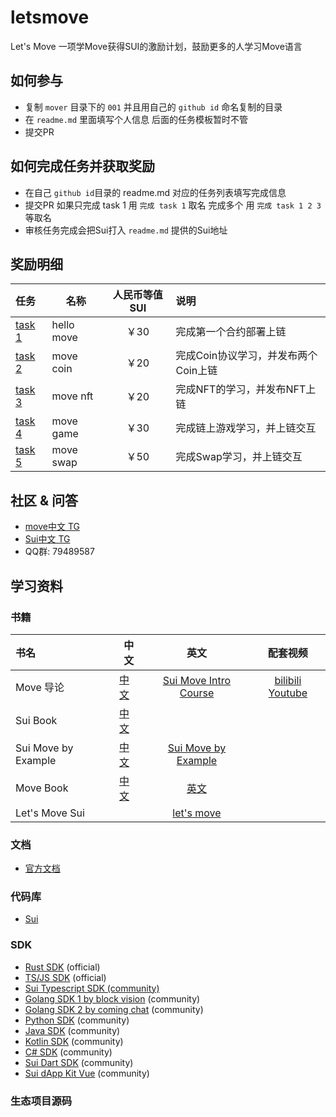 # letsmove

Let's Move 一项学Move获得SUI的激励计划，鼓励更多的人学习Move语言

## 如何参与

- 复制 `mover` 目录下的 `001` 并且用自己的 `github id` 命名复制的目录
- 在 `readme.md` 里面填写个人信息 后面的任务模板暂时不管
- 提交PR

## 如何完成任务并获取奖励

- 在自己 `github id`目录的 readme.md 对应的任务列表填写完成信息
- 提交PR 如果只完成 task 1 用 `完成 task 1` 取名 完成多个 用 `完成 task 1 2 3` 等取名
- 审核任务完成会把Sui打入 `readme.md` 提供的Sui地址

## 奖励明细

| 任务                         | 名称       | 人民币等值SUI | 说明                                 |
| :--------------------------- | ---------- | :-----------: | :----------------------------------- |
| [task 1](task/01.hello_move.md) | hello move |     ￥30     | 完成第一个合约部署上链               |
| [task 2](task/02.move_coin.md)  | move coin  |     ￥20     | 完成Coin协议学习，并发布两个Coin上链 |
| [task 3](task/03.move_nft.md)   | move nft   |     ￥20     | 完成NFT的学习，并发布NFT上链         |
| [task 4](task/04.move_game.md)  | move game  |     ￥30     | 完成链上游戏学习，并上链交互         |
| [task 5](task/05.move_swap.md)  | move swap  |     ￥50     | 完成Swap学习，并上链交互             |

[//]: #
## 社区 & 问答

- [move中文 TG](https://t.me/move_cn)
- [Sui中文 TG](https://t.me/sui_dev_cn)
- QQ群: 79489587

## 学习资料

### 书籍

| 书名                | 中文                                |                       英文                       |                                                 配套视频                                                 |
| :------------------ | ----------------------------------- | :-----------------------------------------------: | :-------------------------------------------------------------------------------------------------------: |
| Move 导论           | [中文](https://intro-zh.sui-book.com/) | [Sui Move Intro Course](https://intro.sui-book.com/) | [bilibili](https://www.bilibili.com/video/BV1RY411v7YU)  [Youtube](https://www.youtube.com/watch?v=lZHjmo2ngu0) |
| Sui Book            | [中文](https://sui-book.com)           |                                                  |                                                                                                          |
| Sui Move by Example | [中文](https://examples.sui-book.com/) |   [Sui Move by Example](https://examples.sui.io/)   |                                                                                                          |
| Move Book           | [中文](https://move-book.com/cn/)         |          [英文](https://move-book.com/)          |                                                                                                          |
| Let's Move Sui      |                                     |      [let&#39;s move](https://letsmovesui.com/)      |                                                                                                          |

### 文档

- [官方文档](https://docs.sui.io/)

### 代码库

- [Sui](https://github.com/MystenLabs/sui)

### SDK

- [Rust SDK](https://docs.sui.io/devnet/build/rust-sdk) (official)
- [TS/JS SDK](https://github.com/MystenLabs/sui/tree/main/sdk/typescript) (official)
- [Sui Typescript SDK (community)](https://github.com/scallop-io/sui-kit)
- [Golang SDK 1 by block vision](https://github.com/block-vision/sui-go-sdk) (community)
- [Golang SDK 2 by coming chat](https://github.com/coming-chat/go-sui-sdk) (community)
- [Python SDK](https://github.com/FrankC01/pysui) (community)
- [Java SDK](https://github.com/GrapeBaBa/sui4j) (community)
- [Kotlin SDK](https://github.com/cosmostation/suikotlin) (community)
- [C# SDK](https://github.com/naami-finance/SuiNet) (community)
- [Sui Dart SDK](https://github.com/mofalabs/sui) (community)
- [Sui dApp Kit Vue](https://github.com/SuiCraftTeam/Sui-dApp-Kit-Vue/) (community)

### 生态项目源码
